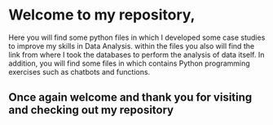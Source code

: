 # Welcome to my repository,

Here you will find some python files in which I developed some case studies to improve my skills in Data Analysis. 
within the files you also will find the link from where I took the databases to perform the analysis of data itself.
In addition, you will find some files in which contains Python programming exercises such as chatbots and functions.
## Once again welcome and thank you for visiting and checking out my repository
